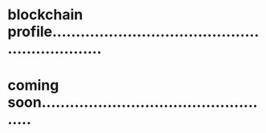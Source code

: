 # blockchain profile................................................................
# coming soon...................................................
